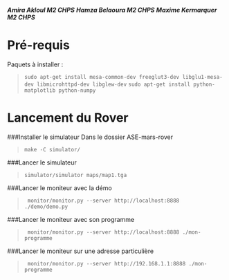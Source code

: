 
***Amira Akloul M2 CHPS***
***Hamza Belaoura M2 CHPS***
***Maxime Kermarquer M2 CHPS***



**Pré-requis**
===================

Paquets à installer :
> `sudo apt-get install mesa-common-dev freeglut3-dev libglu1-mesa-dev libmicrohttpd-dev libglew-dev`
> `sudo apt-get install python-matplotlib python-numpy`


**Lancement du Rover**
===================

###Installer le simulateur
Dans le dossier ASE-mars-rover
> `make -C simulator/`

###Lancer le simulateur 

> `simulator/simulator maps/map1.tga`

###Lancer le moniteur avec la démo
> ` monitor/monitor.py --server http://localhost:8888 ./demo/demo.py`

###Lancer le moniteur avec son programme
> ` monitor/monitor.py --server http://localhost:8888 ./mon-programme`

###Lancer le moniteur sur une adresse particulière 
> ` monitor/monitor.py --server http://192.168.1.1:8888 ./mon-programme`
